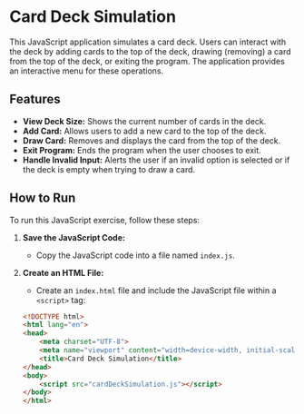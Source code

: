 # Card Deck Simulation

This JavaScript application simulates a card deck. Users can interact with the deck by adding cards to the top of the deck, drawing (removing) a card from the top of the deck, or exiting the program. The application provides an interactive menu for these operations.

## Features

- **View Deck Size:** Shows the current number of cards in the deck.
- **Add Card:** Allows users to add a new card to the top of the deck.
- **Draw Card:** Removes and displays the card from the top of the deck.
- **Exit Program:** Ends the program when the user chooses to exit.
- **Handle Invalid Input:** Alerts the user if an invalid option is selected or if the deck is empty when trying to draw a card.

## How to Run

To run this JavaScript exercise, follow these steps:

1. **Save the JavaScript Code:**
   - Copy the JavaScript code into a file named `index.js`.

2. **Create an HTML File:**
   - Create an `index.html` file and include the JavaScript file within a `<script>` tag:
   ```html
   <!DOCTYPE html>
   <html lang="en">
   <head>
       <meta charset="UTF-8">
       <meta name="viewport" content="width=device-width, initial-scale=1.0">
       <title>Card Deck Simulation</title>
   </head>
   <body>
       <script src="cardDeckSimulation.js"></script>
   </body>
   </html>
